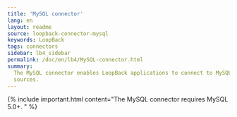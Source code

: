```yaml
---
title: 'MySQL connector'
lang: en
layout: readme
source: loopback-connector-mysql
keywords: LoopBack
tags: connectors
sidebar: lb4_sidebar
permalink: /doc/en/lb4/MySQL-connector.html
summary:
  The MySQL connector enables LoopBack applications to connect to MySQL  data
  sources.
---
```


{% include important.html content="The MySQL connector requires MySQL 5.0+.
" %}
